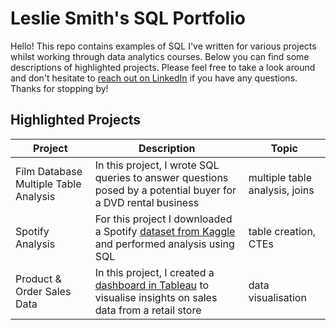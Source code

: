 # Leslie Smith's SQL Portfolio

Hello! This repo contains examples of SQL I've written for various projects whilst working through data analytics courses. Below you can find some descriptions of highlighted projects. Please feel free to take a look around and don't hesitate to [reach out on LinkedIn](https://www.linkedin.com/in/leslie-s-97242a21a/) if you have any questions. Thanks for stopping by!

## Highlighted Projects

| Project | Description | Topic |
| --- | --- | --- |
| Film Database Multiple Table Analysis | In this project, I wrote SQL queries to answer questions posed by a potential buyer for a DVD rental business | multiple table analysis, joins | 
| Spotify Analysis | For this project I downloaded a Spotify [dataset from Kaggle](https://www.kaggle.com/datasets/equinxx/spotify-top-50-songs-in-2021?select=spotify_top50_2021.csv) and performed analysis using SQL | table creation, CTEs |
| Product & Order Sales Data | In this project, I created a [dashboard in Tableau](https://public.tableau.com/app/profile/leslie.smith1735/viz/RetailSalesDashboard_16883055615940/ExecutiveDashboard) to visualise insights on sales data from a retail store | data visualisation |

